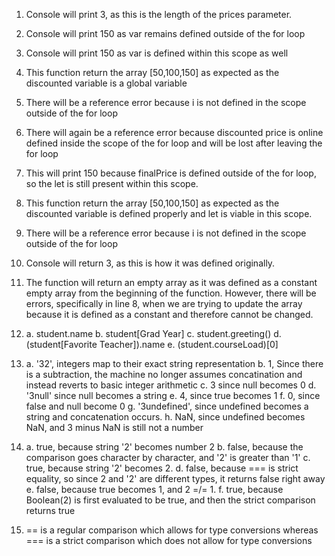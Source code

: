 1. Console will print 3, as this is the length of the prices parameter.
2. Console will print 150 as var remains defined outside of the for loop
3. Console will print 150 as var is defined within this scope as well
4. This function return the array [50,100,150] as expected as the discounted variable is a global variable
5. There will be a reference error because i is not defined in the scope outside of the for loop
6. There will again be a reference error because discounted price is online defined inside the scope of the for loop and will be lost after leaving the for loop
7. This will print 150 because finalPrice is defined outside of the for loop, so the let is still present within this scope.
8. This function return the array [50,100,150] as expected as the discounted variable is defined properly and let is viable in this scope.
9. There will be a reference error because i is not defined in the scope outside of the for loop
10. Console will return 3, as this is how it was defined originally. 
11. The function will return an empty array as it was defined as a constant empty array from the beginning of the function. However, there will be errors, specifically in line 8, when we are trying to update the array because it is defined as a constant and therefore cannot be changed.
12. a. student.name
    b. student[Grad Year]
    c. student.greeting()
    d. (student[Favorite Teacher]).name
    e. (student.courseLoad)[0]

13. a. '32',  integers map to their exact string representation
    b. 1, Since there is a subtraction, the machine no longer assumes concatination and instead reverts to basic integer arithmetic
    c. 3 since null becomes 0
    d. '3null' since null becomes a string
    e. 4, since true becomes 1
    f. 0, since false and null become 0
    g. '3undefined', since undefined becomes a string and concatenation occurs.
    h. NaN, since undefined becomes NaN, and 3 minus NaN is still not a number

14. a. true, because string '2' becomes number 2
    b. false, because the comparison goes character by character, and '2' is greater than '1'
    c. true, because string '2' becomes 2.
    d. false, because === is strict equality, so since 2 and '2' are different types, it returns false right away
    e. false, because true becomes 1, and 2 =/= 1.
    f. true, because Boolean(2) is first evaluated to be true, and then the strict comparison returns true

15. == is a regular comparison which allows for type conversions whereas === is a strict comparison which does not allow for type conversions
